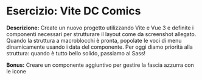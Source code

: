 # Esercizio: **Vite DC Comics**

**Descrizione:**
Create un nuovo progetto utilizzando Vite e Vue 3 e definite i componenti necessari per strutturare il layout come da screenshot allegato.
Quando la struttura a macroblocchi è pronta, popolate le voci di menu dinamicamente usando i data del componente.
Per oggi diamo priorità alla struttura: quando è tutto bello solido, passiamo al Sass!

**Bonus:**
Creare un componente aggiuntivo per gestire la fascia azzurra con le icone
